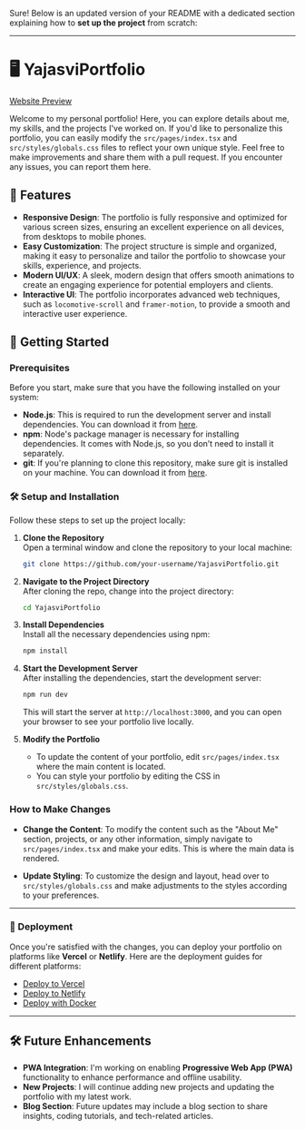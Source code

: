 Sure! Below is an updated version of your README with a dedicated section explaining how to **set up the project** from scratch:

---

# 🖥️ YajasviPortfolio

[Website Preview](https://yajasvi-portfolio.vercel.app/)

Welcome to my personal portfolio! Here, you can explore details about me, my skills, and the projects I've worked on. If you'd like to personalize this portfolio, you can easily modify the `src/pages/index.tsx` and `src/styles/globals.css` files to reflect your own unique style. Feel free to make improvements and share them with a pull request. If you encounter any issues, you can report them here.

## 🎉 Features

- **Responsive Design**: The portfolio is fully responsive and optimized for various screen sizes, ensuring an excellent experience on all devices, from desktops to mobile phones.
- **Easy Customization**: The project structure is simple and organized, making it easy to personalize and tailor the portfolio to showcase your skills, experience, and projects.
- **Modern UI/UX**: A sleek, modern design that offers smooth animations to create an engaging experience for potential employers and clients.
- **Interactive UI**: The portfolio incorporates advanced web techniques, such as `locomotive-scroll` and `framer-motion`, to provide a smooth and interactive user experience.

## 🚀 Getting Started

### Prerequisites

Before you start, make sure that you have the following installed on your system:

- **Node.js**: This is required to run the development server and install dependencies. You can download it from [here](https://nodejs.org/).
- **npm**: Node's package manager is necessary for installing dependencies. It comes with Node.js, so you don’t need to install it separately.
- **git**: If you're planning to clone this repository, make sure git is installed on your machine. You can download it from [here](https://git-scm.com/).

### 🛠️ Setup and Installation

Follow these steps to set up the project locally:

1. **Clone the Repository**  
   Open a terminal window and clone the repository to your local machine:

   ```bash
   git clone https://github.com/your-username/YajasviPortfolio.git
   ```

2. **Navigate to the Project Directory**  
   After cloning the repo, change into the project directory:

   ```bash
   cd YajasviPortfolio
   ```

3. **Install Dependencies**  
   Install all the necessary dependencies using npm:

   ```bash
   npm install
   ```

4. **Start the Development Server**  
   After installing the dependencies, start the development server:

   ```bash
   npm run dev
   ```

   This will start the server at `http://localhost:3000`, and you can open your browser to see your portfolio live locally.

5. **Modify the Portfolio**  
   - To update the content of your portfolio, edit `src/pages/index.tsx` where the main content is located.
   - You can style your portfolio by editing the CSS in `src/styles/globals.css`.

### How to Make Changes

- **Change the Content**: To modify the content such as the "About Me" section, projects, or any other information, simply navigate to `src/pages/index.tsx` and make your edits. This is where the main data is rendered.
  
- **Update Styling**: To customize the design and layout, head over to `src/styles/globals.css` and make adjustments to the styles according to your preferences.

---

### 🚀 Deployment

Once you're satisfied with the changes, you can deploy your portfolio on platforms like **Vercel** or **Netlify**. Here are the deployment guides for different platforms:

- [Deploy to Vercel](https://create.t3.gg/en/deployment/vercel)
- [Deploy to Netlify](https://create.t3.gg/en/deployment/netlify)
- [Deploy with Docker](https://create.t3.gg/en/deployment/docker)

---

## 🛠️ Future Enhancements

- **PWA Integration**: I'm working on enabling **Progressive Web App (PWA)** functionality to enhance performance and offline usability.
- **New Projects**: I will continue adding new projects and updating the portfolio with my latest work.
- **Blog Section**: Future updates may include a blog section to share insights, coding tutorials, and tech-related articles.
